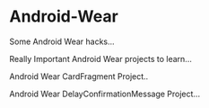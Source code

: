# Android-Wear
Some Android Wear hacks...

Really Important Android Wear projects to learn...

Android Wear CardFragment Project..

Android Wear DelayConfirmationMessage Project...
